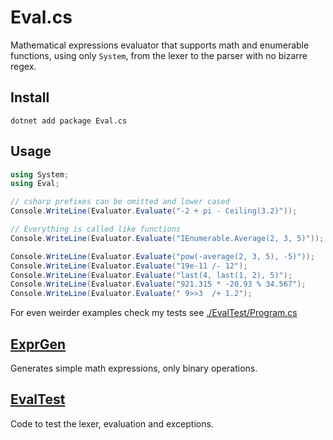 # Eval.cs

Mathematical expressions evaluator that supports math and enumerable functions, using only `System`,
from the lexer to the parser with no bizarre regex.

## Install

```console
dotnet add package Eval.cs
```

## Usage

```csharp
using System;
using Eval;

// csharp prefixes can be omitted and lower cased
Console.WriteLine(Evaluator.Evaluate("-2 + pi - Ceiling(3.2)"));

// Everything is called like functions
Console.WriteLine(Evaluator.Evaluate("IEnumerable.Average(2, 3, 5)"));

Console.WriteLine(Evaluator.Evaluate("pow(-average(2, 3, 5), -5)"));
Console.WriteLine(Evaluator.Evaluate("19e-11 /- 12");
Console.WriteLine(Evaluator.Evaluate("last(4, last(1, 2), 5)");
Console.WriteLine(Evaluator.Evaluate("921.315 * -20.93 % 34.567");
Console.WriteLine(Evaluator.Evaluate(" 9>>3  /+ 1.2");
```

For even weirder examples check my tests
see [./EvalTest/Program.cs](./EvalTest/Program.cs)

## [ExprGen](./ExprGen/Program.cs)

Generates simple math expressions, only binary operations.

## [EvalTest](./EvalTest/Program.cs)

Code to test the lexer, evaluation and exceptions.
